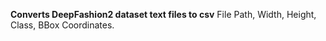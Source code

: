 **Converts DeepFashion2 dataset text files to csv**
File Path, Width, Height, Class, BBox Coordinates.
